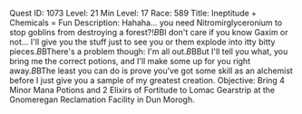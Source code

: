Quest ID: 1073
Level: 21
Min Level: 17
Race: 589
Title: Ineptitude + Chemicals = Fun
Description: Hahaha... you need Nitromirglyceronium to stop goblins from destroying a forest?!$B$BI don't care if you know Gaxim or not... I'll give you the stuff just to see you or them explode into itty bitty pieces.$B$BThere's a problem though: I'm all out.$B$BBut I'll tell you what, you bring me the correct potions, and I'll make some up for you right away.$B$BThe least you can do is prove you've got some skill as an alchemist before I just give you a sample of my greatest creation.
Objective: Bring 4 Minor Mana Potions and 2 Elixirs of Fortitude to Lomac Gearstrip at the Gnomeregan Reclamation Facility in Dun Morogh.
